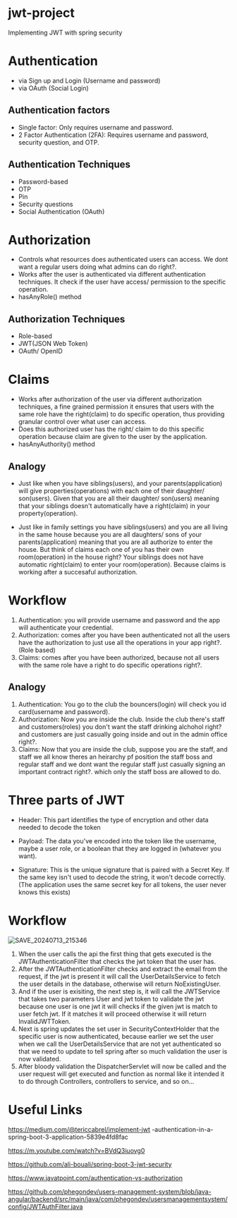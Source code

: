 # jwt-project
Implementing JWT with spring security

# Authentication
- via Sign up and Login (Username and password)
- via OAuth (Social Login)
## Authentication factors
- Single factor: Only requires username and password.
- 2 Factor Authentication (2FA): Requires username and password, security question, and OTP.

## Authentication Techniques
- Password-based
- OTP
- Pin 
- Security questions
- Social Authentication (OAuth)

# Authorization
- Controls what resources does authenticated users can access. We dont want a regular users doing what admins can do right?.
- Works after the user is authenticated via different authentication techniques. It check if the user have access/ permission to the specific operation.
- hasAnyRole() method

## Authorization Techniques
- Role-based
- JWT(JSON Web Token)
- OAuth/ OpenID

# Claims
- Works after authorization of the user via different authorization techniques, a fine grained permission it ensures that users with the same role have the right(claim) to do specific operation, thus providing granular control over what user can access.
- Does this authorized user has the right/ claim to do this specific operation because claim are given to the user by the application.
- hasAnyAuthority() method

## Analogy
- Just like when you have siblings(users), and your parents(application) will give properties(operations) with each one of their daughter/ son(users). Given that you are all their daughter/ son(users) meaning that your siblings doesn't automatically have a right(claim) in your property(operation).

- Just like in family settings you have siblings(users) and you are all living in the same house because you are all daughters/ sons of your parents(application) meaning that you are all authorize to enter the house. But think of claims each one of you has their own room(operation) in the house right? Your siblings does not have automatic right(claim) to enter your room(operation). Because claims is working after a succesaful authorization.

# Workflow
1. Authentication: you will provide username and password and the app will authenticate your credential.
2. Authorization: comes after you have been authenticated not all the users have the authorization to just use all the operations in your app right?. (Role based)
3. Claims: comes after you have been authorized, because not all users with the same role have a right to do specific operations right?.

## Analogy
1. Authentication: You go to the club the bouncers(login) will check you id card(username and password).
2. Authorization: Now you are inside the club. Inside the club there's staff and customers(roles) you don't want the staff drinking alchohol right? and customers are just casually going inside and out in the admin office right?.
3. Claims: Now that you are inside the club, suppose you are the staff, and staff we all know theres an heirarchy pf position the staff boss and regular staff and we dont want the regular staff just casually signing an important contract right?. which only the staff boss are allowed to do.

# Three parts of JWT
- Header: This part identifies the type of encryption and other data needed to decode the token

- Payload: The data you've encoded into the token like the username, maybe a user role, or a boolean that they are logged in (whatever you want).

- Signature: This is the unique signature that is paired with a Secret Key. If the same key isn't used to decode the string, it won't decode correctly. (The application uses the same secret key for all tokens, the user never knows this exists)

# Workflow
![SAVE_20240713_215346](https://github.com/user-attachments/assets/3146a391-bd24-4e28-af99-ca47a3d7a106)

1. When the user calls the api the first thing that gets executed is the JWTAuthenticationFilter that checks the jwt token that the user has.
2. After the JWTAuthenticationFilter checks and extract the email from the request, if the jwt is present it will call the UserDetailsService to fetch the user details in the database, otherwise will return NoExistingUser.
3. And if the user is exisiting, the next step is, it will call the JWTService that takes two parameters User and jwt token to validate the jwt because one user is one jwt it will checks if the given jwt is match to user fetch jwt. If it matches it will proceed otherwise it will return InvalidJWTToken.
4. Next is spring updates the set user in SecurityContextHolder that the specific user is now authenticated, because earlier we set the user when we call the UserDetailsService that are not yet authenticated so that we need to update to tell spring after so much validation the user is now validated.
5. After bloody validation the DispatcherServlet will now be called and the user request will get executed and function as normal like it intended it to do through Controllers, controllers to service, and so on...


# Useful Links
https://medium.com/@tericcabrel/implement-jwt
-authentication-in-a-spring-boot-3-application-5839e4fd8fac

https://m.youtube.com/watch?v=BVdQ3iuovg0

https://github.com/ali-bouali/spring-boot-3-jwt-security

https://www.javatpoint.com/authentication-vs-authorization

https://github.com/phegondev/users-management-system/blob/java-angular/backend/src/main/java/com/phegondev/usersmanagementsystem/config/JWTAuthFilter.java
